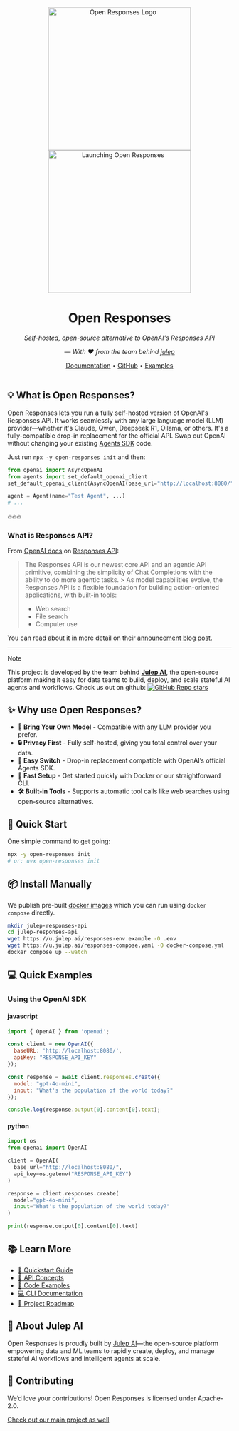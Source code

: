 <div align="center">
  <img src="https://github.com/user-attachments/assets/0a216411-e689-4b08-97f9-7e3e01ce5afc" alt="Open Responses Logo" width="320"/>
  <img src="https://github.com/user-attachments/assets/21cff538-e5b8-4c89-b19f-3280f65b2105" alt="Launching Open Responses" width="320"/>
  <h1>Open Responses</h1>
  <p><i>Self-hosted, open-source alternative to OpenAI's Responses API</i></p>
  <p><i>— With ❤️ from the team behind <a href="https://github.com/julep-ai/julep">julep</a></i></p>
</div>

<div align="center">
  <a href="https://docs.julep.ai/responses/quickstart">Documentation</a> •
  <a href="https://github.com/julep-ai/julep">GitHub</a> •
  <a href="https://docs.julep.ai/responses/examples">Examples</a>
</div>

<br>

## 💡 What is Open Responses?

Open Responses lets you run a fully self-hosted version of OpenAI's Responses API. It works seamlessly with any large language model (LLM) provider—whether it's Claude, Qwen, Deepseek R1, Ollama, or others. It's a fully-compatible drop-in replacement for the official API. Swap out OpenAI without changing your existing [Agents SDK](https://platform.openai.com/docs/guides/agents) code.

Just run `npx -y open-responses init` and then:

```python
from openai import AsyncOpenAI
from agents import set_default_openai_client
set_default_openai_client(AsyncOpenAI(base_url="http://localhost:8080/"))

agent = Agent(name="Test Agent", ...)
# ...
```

🔥🔥🔥

### What is Responses API?

From [OpenAI docs](https://platform.openai.com/docs/guides/responses-vs-chat-completions) on [Responses API](https://platform.openai.com/docs/api-reference/responses):
> The Responses API is our newest core API and an agentic API primitive, combining the simplicity of Chat Completions with the ability to do more agentic tasks. > As model capabilities evolve, the Responses API is a flexible foundation for building action-oriented applications, with built-in tools:
> - Web search
> - File search
> - Computer use

You can read about it in more detail on their [announcement blog post](https://openai.com/index/new-tools-for-building-agents/).

*****

> [!NOTE]
> This project is developed by the team behind **[Julep AI](https://julep.ai)**, the open-source platform making it easy for data teams to build, deploy, and scale stateful AI agents and workflows. Check us out on github: [![GitHub Repo stars](https://img.shields.io/github/stars/julep-ai/julep?style=social&label=julep-ai%2Fjulep&link=https%3A%2F%2Fgithub.com%2Fjulep-ai%2Fjulep)
](https://github.com/julep-ai/julep)


## ✨ Why use Open Responses?

- **🔄 Bring Your Own Model** - Compatible with any LLM provider you prefer.
- **🔒 Privacy First** - Fully self-hosted, giving you total control over your data.
- **🔌 Easy Switch** - Drop-in replacement compatible with OpenAI’s official Agents SDK.
- **🚀 Fast Setup** - Get started quickly with Docker or our straightforward CLI.
- **🛠️ Built-in Tools** - Supports automatic tool calls like web searches using open-source alternatives.

## 🚀 Quick Start

One simple command to get going:

```bash
npx -y open-responses init
# or: uvx open-responses init
```

## 📦 Install Manually

We publish pre-built [docker images](https://hub.docker.com/u/julepai) which you can run using `docker compose` directly.

```bash
mkdir julep-responses-api
cd julep-responses-api
wget https://u.julep.ai/responses-env.example -O .env
wget https://u.julep.ai/responses-compose.yaml -O docker-compose.yml
docker compose up --watch
```

## 💻 Quick Examples

### Using the OpenAI SDK

#### javascript

```javascript
import { OpenAI } from 'openai';

const client = new OpenAI({
  baseURL: 'http://localhost:8080/',
  apiKey: "RESPONSE_API_KEY"
});

const response = await client.responses.create({
  model: "gpt-4o-mini",
  input: "What's the population of the world today?"
});

console.log(response.output[0].content[0].text);
```

#### python

```python
import os
from openai import OpenAI

client = OpenAI(
  base_url="http://localhost:8080/",
  api_key=os.getenv("RESPONSE_API_KEY")
)

response = client.responses.create(
  model="gpt-4o-mini",
  input="What's the population of the world today?"
)

print(response.output[0].content[0].text)
```

## 📚 Learn More

- [🚀 Quickstart Guide](https://docs.julep.ai/responses/quickstart)
- [🧠 API Concepts](https://docs.julep.ai/responses/concepts)
- [📝 Code Examples](https://docs.julep.ai/responses/examples)
- [💻 CLI Documentation](https://docs.julep.ai/responses/cli)
- [🔮 Project Roadmap](https://docs.julep.ai/responses/roadmap)

## 📖 About Julep AI

Open Responses is proudly built by [Julep AI](https://julep.ai)—the open-source platform empowering data and ML teams to rapidly create, deploy, and manage stateful AI workflows and intelligent agents at scale.

## 🤝 Contributing

We’d love your contributions! Open Responses is licensed under Apache-2.0.

[Check out our main project as well](https://github.com/julep-ai/julep)

